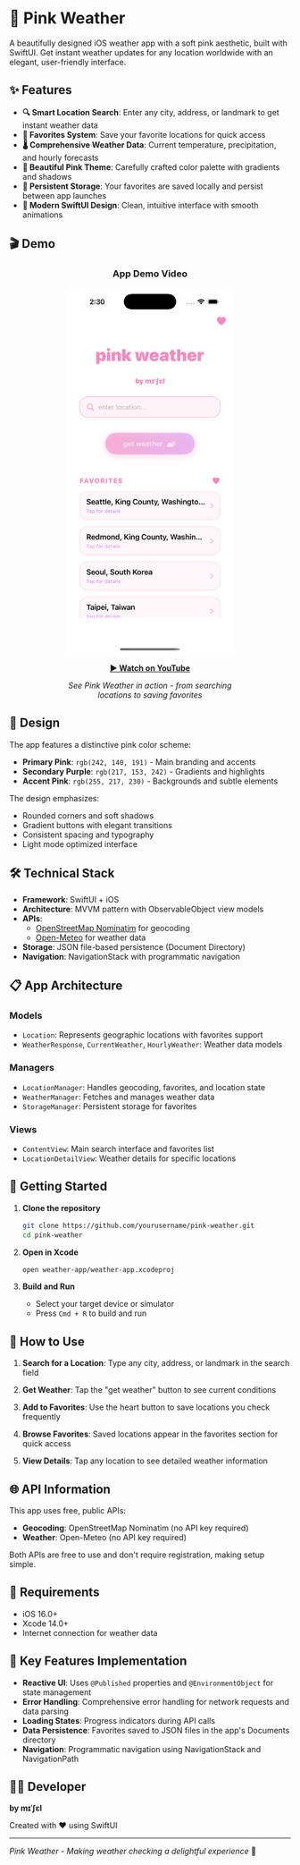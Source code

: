 # 🌸 Pink Weather

A beautifully designed iOS weather app with a soft pink aesthetic, built with SwiftUI. Get instant weather updates for any location worldwide with an elegant, user-friendly interface.

## ✨ Features

- **🔍 Smart Location Search**: Enter any city, address, or landmark to get instant weather data
- **💝 Favorites System**: Save your favorite locations for quick access
- **🌡️ Comprehensive Weather Data**: Current temperature, precipitation, and hourly forecasts
- **🎨 Beautiful Pink Theme**: Carefully crafted color palette with gradients and shadows
- **💾 Persistent Storage**: Your favorites are saved locally and persist between app launches
- **📱 Modern SwiftUI Design**: Clean, intuitive interface with smooth animations

## 🎬 Demo

<div align="center" style="max-width: 300px; margin: 0 auto;">

### App Demo Video
[![Pink Weather Demo](preview.png)](https://www.youtube.com/shorts/XdDr4Tv8Pkc)

**[▶️ Watch on YouTube](https://www.youtube.com/shorts/XdDr4Tv8Pkc)**

*See Pink Weather in action - from searching locations to saving favorites*

</div>

## 🎨 Design

The app features a distinctive pink color scheme:
- **Primary Pink**: `rgb(242, 140, 191)` - Main branding and accents
- **Secondary Purple**: `rgb(217, 153, 242)` - Gradients and highlights  
- **Accent Pink**: `rgb(255, 217, 230)` - Backgrounds and subtle elements

The design emphasizes:
- Rounded corners and soft shadows
- Gradient buttons with elegant transitions
- Consistent spacing and typography
- Light mode optimized interface

## 🛠️ Technical Stack

- **Framework**: SwiftUI + iOS
- **Architecture**: MVVM pattern with ObservableObject view models
- **APIs**: 
  - [OpenStreetMap Nominatim](https://nominatim.openstreetmap.org/) for geocoding
  - [Open-Meteo](https://open-meteo.com/) for weather data
- **Storage**: JSON file-based persistence (Document Directory)
- **Navigation**: NavigationStack with programmatic navigation

## 📋 App Architecture

### Models
- `Location`: Represents geographic locations with favorites support
- `WeatherResponse`, `CurrentWeather`, `HourlyWeather`: Weather data models

### Managers
- `LocationManager`: Handles geocoding, favorites, and location state
- `WeatherManager`: Fetches and manages weather data
- `StorageManager`: Persistent storage for favorites

### Views
- `ContentView`: Main search interface and favorites list
- `LocationDetailView`: Weather details for specific locations

## 🚀 Getting Started

1. **Clone the repository**
   ```bash
   git clone https://github.com/yourusername/pink-weather.git
   cd pink-weather
   ```

2. **Open in Xcode**
   ```bash
   open weather-app/weather-app.xcodeproj
   ```

3. **Build and Run**
   - Select your target device or simulator
   - Press `Cmd + R` to build and run

## 📱 How to Use

1. **Search for a Location**: Type any city, address, or landmark in the search field

2. **Get Weather**: Tap the "get weather" button to see current conditions

3. **Add to Favorites**: Use the heart button to save locations you check frequently

4. **Browse Favorites**: Saved locations appear in the favorites section for quick access

5. **View Details**: Tap any location to see detailed weather information

## 🌐 API Information

This app uses free, public APIs:
- **Geocoding**: OpenStreetMap Nominatim (no API key required)
- **Weather**: Open-Meteo (no API key required)

Both APIs are free to use and don't require registration, making setup simple.

## 📝 Requirements

- iOS 16.0+
- Xcode 14.0+
- Internet connection for weather data

## 🎯 Key Features Implementation

- **Reactive UI**: Uses `@Published` properties and `@EnvironmentObject` for state management
- **Error Handling**: Comprehensive error handling for network requests and data parsing
- **Loading States**: Progress indicators during API calls
- **Data Persistence**: Favorites saved to JSON files in the app's Documents directory
- **Navigation**: Programmatic navigation using NavigationStack and NavigationPath

## 👩‍💻 Developer

**by mɪˈʃɛl**

Created with ❤️ using SwiftUI

---

*Pink Weather - Making weather checking a delightful experience* 🌸
